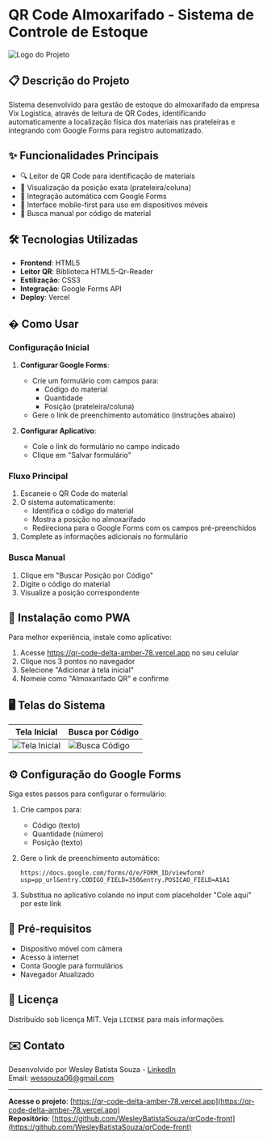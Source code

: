 # QR Code Almoxarifado - Sistema de Controle de Estoque

![Logo do Projeto](https://github.com/user-attachments/assets/8a2313cc-ed52-4039-9754-fcd628c8e3b4)


## 📋 Descrição do Projeto

Sistema desenvolvido para gestão de estoque do almoxarifado da empresa Vix Logistica, através de leitura de QR Codes, identificando automaticamente a localização física dos materiais nas prateleiras e integrando com Google Forms para registro automatizado.

## ✨ Funcionalidades Principais

- 🔍 Leitor de QR Code para identificação de materiais
- 📍 Visualização da posição exata (prateleira/coluna)
- 🔗 Integração automática com Google Forms
- 📱 Interface mobile-first para uso em dispositivos móveis
- 🔎 Busca manual por código de material

## 🛠️ Tecnologias Utilizadas

- **Frontend**: HTML5
- **Leitor QR**: Biblioteca HTML5-Qr-Reader
- **Estilização**: CSS3
- **Integração**: Google Forms API
- **Deploy**: Vercel

## � Como Usar

### Configuração Inicial

1. **Configurar Google Forms**:
   - Crie um formulário com campos para:
     - Código do material
     - Quantidade
     - Posição (prateleira/coluna)
   - Gere o link de preenchimento automático (instruções abaixo)

2. **Configurar Aplicativo**:
   - Cole o link do formulário no campo indicado
   - Clique em "Salvar formulário"

### Fluxo Principal

1. Escaneie o QR Code do material
2. O sistema automaticamente:
   - Identifica o código do material
   - Mostra a posição no almoxarifado
   - Redireciona para o Google Forms com os campos pré-preenchidos
3. Complete as informações adicionais no formulário

### Busca Manual

1. Clique em "Buscar Posição por Código"
2. Digite o código do material
3. Visualize a posição correspondente

## 📲 Instalação como PWA

Para melhor experiência, instale como aplicativo:

1. Acesse https://qr-code-delta-amber-78.vercel.app no seu celular
2. Clique nos 3 pontos no navegador
3. Selecione "Adicionar à tela inicial"
4. Nomeie como "Almoxarifado QR" e confirme

## 🖥️ Telas do Sistema

| Tela Inicial | Busca por Código |
|--------------|------------------|
| ![Tela Inicial](https://github.com/user-attachments/assets/6a84a94b-aec4-4045-b056-9b86b47cd515) | ![Busca Código](https://github.com/user-attachments/assets/8170da23-7c74-4c4d-8f05-b4e061cecac0)

## ⚙️ Configuração do Google Forms

Siga estes passos para configurar o formulário:

1. Crie campos para:
   - Código (texto)
   - Quantidade (número)
   - Posição (texto)

2. Gere o link de preenchimento automático:
   ```
   https://docs.google.com/forms/d/e/FORM_ID/viewform?usp=pp_url&entry.CODIGO_FIELD=350&entry.POSICAO_FIELD=A1A1
   ```

3. Substitua no aplicativo colando no input com placeholder "Cole aqui" por este link

## 📌 Pré-requisitos

- Dispositivo móvel com câmera
- Acesso à internet
- Conta Google para formulários
- Navegador Atualizado

## 📄 Licença

Distribuído sob licença MIT. Veja `LICENSE` para mais informações.

## ✉️ Contato

Desenvolvido por Wesley Batista Souza - [LinkedIn](https://www.linkedin.com/in/wesley-batista-souza/)  
Email: wessouza06@gmail.com

---

**Acesse o projeto**: [https://qr-code-delta-amber-78.vercel.app](https://qr-code-delta-amber-78.vercel.app)  
**Repositório**: [https://github.com/WesleyBatistaSouza/qrCode-front](https://github.com/WesleyBatistaSouza/qrCode-front)
